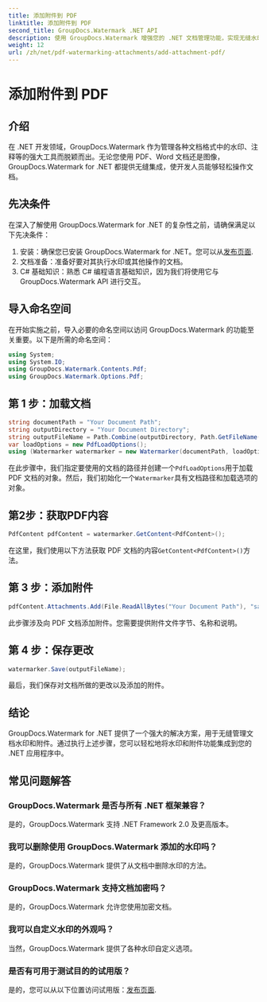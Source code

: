 ```yaml
---
title: 添加附件到 PDF
linktitle: 添加附件到 PDF
second_title: GroupDocs.Watermark .NET API
description: 使用 GroupDocs.Watermark 增强您的 .NET 文档管理功能，实现无缝水印和附件处理。
weight: 12
url: /zh/net/pdf-watermarking-attachments/add-attachment-pdf/
---
```


# 添加附件到 PDF

## 介绍
在 .NET 开发领域，GroupDocs.Watermark 作为管理各种文档格式中的水印、注释等的强大工具而脱颖而出。无论您使用 PDF、Word 文档还是图像，GroupDocs.Watermark for .NET 都提供无缝集成，使开发人员能够轻松操作文档。
## 先决条件
在深入了解使用 GroupDocs.Watermark for .NET 的复杂性之前，请确保满足以下先决条件：
1. 安装：确保您已安装 GroupDocs.Watermark for .NET。您可以从[发布页面](https://releases.groupdocs.com/Watermark/net/).
2. 文档准备：准备好要对其执行水印或其他操作的文档。
3. C# 基础知识：熟悉 C# 编程语言基础知识，因为我们将使用它与 GroupDocs.Watermark API 进行交互。

## 导入命名空间
在开始实施之前，导入必要的命名空间以访问 GroupDocs.Watermark 的功能至关重要。以下是所需的命名空间：
```csharp
using System;
using System.IO;
using GroupDocs.Watermark.Contents.Pdf;
using GroupDocs.Watermark.Options.Pdf;
```
## 第 1 步：加载文档
```csharp
string documentPath = "Your Document Path";
string outputDirectory = "Your Document Directory";
string outputFileName = Path.Combine(outputDirectory, Path.GetFileName(documentPath));
var loadOptions = new PdfLoadOptions();
using (Watermarker watermarker = new Watermarker(documentPath, loadOptions))
```
在此步骤中，我们指定要使用的文档的路径并创建一个`PdfLoadOptions`用于加载 PDF 文档的对象。然后，我们初始化一个`Watermarker`具有文档路径和加载选项的对象。
## 第2步：获取PDF内容
```csharp
PdfContent pdfContent = watermarker.GetContent<PdfContent>();
```
在这里，我们使用以下方法获取 PDF 文档的内容`GetContent<PdfContent>()`方法。
## 第 3 步：添加附件
```csharp
pdfContent.Attachments.Add(File.ReadAllBytes("Your Document Path"), "sample doc", "sample doc as attachment");
```
此步骤涉及向 PDF 文档添加附件。您需要提供附件文件字节、名称和说明。
## 第 4 步：保存更改
```csharp
watermarker.Save(outputFileName);
```
最后，我们保存对文档所做的更改以及添加的附件。

## 结论
GroupDocs.Watermark for .NET 提供了一个强大的解决方案，用于无缝管理文档水印和附件。通过执行上述步骤，您可以轻松地将水印和附件功能集成到您的 .NET 应用程序中。
## 常见问题解答
### GroupDocs.Watermark 是否与所有 .NET 框架兼容？
是的，GroupDocs.Watermark 支持 .NET Framework 2.0 及更高版本。
### 我可以删除使用 GroupDocs.Watermark 添加的水印吗？
是的，GroupDocs.Watermark 提供了从文档中删除水印的方法。
### GroupDocs.Watermark 支持文档加密吗？
是的，GroupDocs.Watermark 允许您使用加密文档。
### 我可以自定义水印的外观吗？
当然，GroupDocs.Watermark 提供了各种水印自定义选项。
### 是否有可用于测试目的的试用版？
是的，您可以从以下位置访问试用版：[发布页面](https://releases.groupdocs.com/).